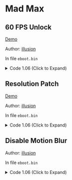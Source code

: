 # Mad Max

## 60 FPS Unlock

[Demo](https://youtu.be/Cr-fdcSJros)

Author: [illusion](https://github.com/illusion0001)

In file `eboot.bin`

<details>
<summary>Code 1.06 (Click to Expand)</summary>

```
0xF2F900 BE 00 00 00 00 90 90 90
```

</details>

## Resolution Patch

[Demo](https://youtu.be/Cr-fdcSJros)

Author: [illusion](https://github.com/illusion0001)

In file `eboot.bin`

<details>
<summary>Code 1.06 (Click to Expand)</summary>

```
# 1920x1080 -> 1280x720
0xA92F48 00 05 00 00 D0 02 00 00
```

</details>

## Disable Motion Blur

Author: [illusion](https://github.com/illusion0001)

In file `eboot.bin`

<details>
<summary>Code 1.06 (Click to Expand)</summary>

```
0xAA7F5A 00
```

</details>

